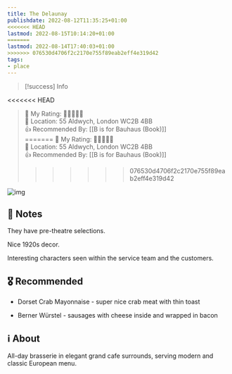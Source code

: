 ```yaml
---
title: The Delaunay
publishdate: 2022-08-12T11:35:25+01:00
<<<<<<< HEAD
lastmod: 2022-08-15T10:14:20+01:00
=======
lastmod: 2022-08-14T17:40:03+01:00
>>>>>>> 076530d4706f2c2170e755f89eab2eff4e319d42
tags: 
- place
---
```






> [!success] Info 
 > 
<<<<<<< HEAD
 > 🤔 My Rating: 💙💙💙💙🖤 <br> 📌 Location: 55 Aldwych, London WC2B 4BB <br> 👍 Recommended By: [[B is for Bauhaus (Book)]] <br> 
=======
 > 🤔 My Rating: 💚💚💚💚🖤 <br> 📌 Location: 55 Aldwych, London WC2B 4BB <br> 👍 Recommended By: [[B is for Bauhaus (Book)]] <br> 
>>>>>>> 076530d4706f2c2170e755f89eab2eff4e319d42

![img](https://resizer.otstatic.com/v2/photos/wide-huge/1/25107659.jpg)



## 📝 Notes



They have pre-theatre selections. 

Nice 1920s decor.

Interesting characters seen within the service team and the customers.





## 🎖 Recommended 



- Dorset Crab Mayonnaise - super nice crab meat with thin toast

- Berner Würstel - sausages with cheese inside and wrapped in bacon



## ℹ️ About



All-day brasserie in elegant grand cafe surrounds, serving modern and classic European menu.



